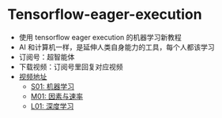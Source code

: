 # Tensorflow-eager-execution
* 使用 tensorflow eager execution 的机器学习新教程
* AI 和计算机一样，是延伸人类自身能力的工具，每个人都该学习
* 订阅号：超智能体
* 下载视频：订阅号里回复对应视频
* [视频地址](http://www.zhihu.com/people/YJango)
  * [S01: 机器学习](https://zhuanlan.zhihu.com/p/44217906)
  * [M01: 因素与速率](https://zhuanlan.zhihu.com/p/44852385)
  * [L01: 深度学习](https://zhuanlan.zhihu.com/p/45516367)
